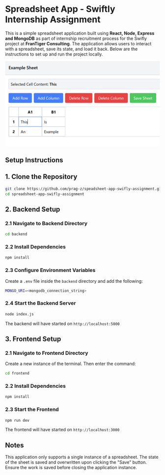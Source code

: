 # **Spreadsheet App - Swiftly Internship Assignment**

This is a simple spreadsheet application built using **React, Node, Express and MongoDB** as part of internship recruitment process for the Swifly project at **FranTiger Consulting**. The application allows users to interact with a spreadsheet, save its state, and load it back. Below are the instructions to set up and run the project locally.

![Spreadsheet App UI](./images/SpreadSheet.png)

## **Setup Instructions** 

## **1. Clone the Repository**  
```sh
git clone https://github.com/prag-z/speadsheet-app-swifly-assignment.git
cd spreadsheet-app-swifly-assignment
```

## **2. Backend Setup**

### **2.1 Navigate to Backend Directory**
```sh
cd backend
```

### **2.2 Install Dependencies**
```sh
npm install
```

### **2.3 Configure Environment Variables**
Create a `.env` file inside the `backend` directory and add the following:
```sh
MONGO_URI=<mongodb_connection_string>
```

### **2.4 Start the Backend Server**
```sh
node index.js
```

The backend will have started on `http://localhost:5000`


## **3. Frontend Setup**

### **2.1 Navigate to Frontend Directory**
Create a new instance of the terminal. Then enter the command:
```sh
cd frontend
```

### **2.2 Install Dependencies**
```sh
npm install
```

### **2.3 Start the Frontend**
```sh
npm run dev
```

The frontend will have started on `http://localhost:3000`



## **Notes**
This application only supports a single instance of a spreadsheet. The state of the sheet is saved and overwritten upon clicking the "Save" button. Ensure the work is saved before closing the application instance.



